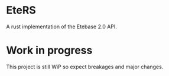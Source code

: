# EteRS
A rust implementation of the Etebase 2.0 API.
# Work in progress
This project is still WiP so expect breakages and major changes.